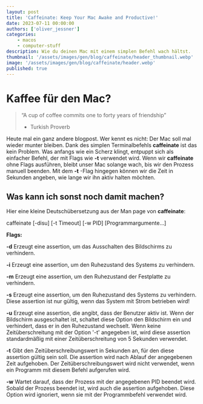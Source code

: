 ```yaml
---
layout: post
title: 'Caffeinate: Keep Your Mac Awake and Productive!'
date: 2023-07-11 00:00:00
authors: ['oliver_jessner']
categories:
    - macos
    - computer-stuff
description: Wie du deinen Mac mit einem simplen Befehl wach hältst.
thumbnail: '/assets/images/gen/blog/caffeinate/header_thumbnail.webp'
image: '/assets/images/gen/blog/caffeinate/header.webp'
published: true
---
```


# Kaffee für den Mac?

> “A cup of coffee commits one to forty years of friendship”
>
> -   Turkish Proverb

Heute mal ein ganz andere blogpost.
Wer kennt es nicht: Der Mac soll mal wieder munter bleiben. Dank des simplen Terminalbefehls **caffeinate** ist das kein Problem. Was anfangs wie ein Scherz klingt, entpuppt sich als einfacher Befehl, der mit Flags wie **-t** verwendet wird. Wenn wir **caffeinate** ohne Flags ausführen, bleibt unser Mac solange wach, bis wir den Prozess manuell beenden. Mit dem **-t** -Flag hingegen können wir die Zeit in Sekunden angeben, wie lange wir ihn aktiv halten möchten.

## Was kann ich sonst noch damit machen?

Hier eine kleine Deutschübersetzung aus der Man page von **caffeinate**:

caffeinate [-disu] [-t Timeout] [-w PID] [Programmargumente...]

**Flags:**

**-d** Erzeugt eine assertion, um das Ausschalten des Bildschirms zu verhindern.

**-i** Erzeugt eine assertion, um den Ruhezustand des Systems zu verhindern.

**-m** Erzeugt eine assertion, um den Ruhezustand der Festplatte zu verhindern.

**-s** Erzeugt eine assertion, um den Ruhezustand des Systems zu verhindern. Diese assertion
ist nur gültig, wenn das System mit Strom betrieben wird!

**-u** Erzeugt eine assertion, die angibt, dass der Benutzer aktiv ist.
Wenn der Bildschirm ausgeschaltet ist, schaltet diese Option den Bildschirm ein und verhindert,
dass er in den Ruhezustand wechselt. Wenn keine Zeitüberschreitung mit der Option '-t' angegeben ist,
wird diese assertion standardmäßig mit einer Zeitüberschreitung von 5 Sekunden verwendet.

**-t** Gibt den Zeitüberschreibungswert in Sekunden an, für den diese assertion gültig sein soll.
Die assertion wird nach Ablauf der angegebenen Zeit aufgehoben.
Der Zeitüberschreibungswert wird nicht verwendet, wenn ein Programm mit diesem Befehl aufgerufen wird.

**-w** Wartet darauf, dass der Prozess mit der angegebenen PID beendet wird. Sobald der Prozess beendet ist,
wird auch die assertion aufgehoben. Diese Option wird ignoriert, wenn sie mit der Programmbefehl verwendet wird.
